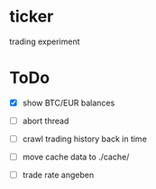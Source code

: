 # ticker
trading experiment


ToDo
====

- [x] show BTC/EUR balances
- [ ] abort thread
- [ ] crawl trading history back in time
- [ ] move cache data to ./cache/
- [ ] trade rate angeben

